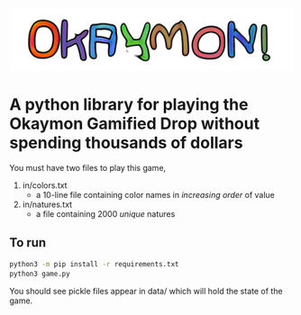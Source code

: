 ![OKAYMON](img/okaymon.png)

# A python library for playing the Okaymon Gamified Drop without spending thousands of dollars
  
You must have two files to play this game, 
  
1. in/colors.txt
   - a 10-line file containing color names in _increasing order_ of value
2. in/natures.txt
   - a file containing 2000 _unique_ natures
  
## To run
  
```bash
python3 -m pip install -r requirements.txt
python3 game.py
```

You should see pickle files appear in data/ which will hold the state of the game.